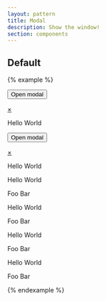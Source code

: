 ```yaml
---
layout: pattern
title: Modal
description: Show the window!
section: components
---
```


## Default
{% example %}
<p class="text-center"><button class="btn" data-toggle="modal" data-target="#modal-1">Open modal</button></p>
<div class="modal" id="modal-1">
	<div class="modal-window">
		<a href="" class="modal-close">&times;</a>
		<p>Hello World</p>
	</div>
	<div class="modal-overlay"></div>
</div>
<p class="text-center"><button class="btn" data-toggle="modal" data-target="#modal-2">Open modal</button></p>
<div class="modal" id="modal-2">
	<div class="modal-window">
		<a href="" class="modal-close">&times;</a>
		<p>Hello World</p>
		<div class="section">
			<div class="wrapper">
				<div class="row">
					<div class="col-1of2">
						<p>Hello World</p>
					</div>
					<div class="col-1of2">
						<p>Foo Bar</p>
					</div>
				</div>
				<div class="row">
					<div class="col-1of2">
						<p>Hello World</p>
					</div>
					<div class="col-1of2">
						<p>Foo Bar</p>
					</div>
				</div>
				<div class="row">
					<div class="col-1of2">
						<p>Hello World</p>
					</div>
					<div class="col-1of2">
						<p>Foo Bar</p>
					</div>
				</div>
				<div class="row">
					<div class="col-1of2">
						<p>Hello World</p>
					</div>
					<div class="col-1of2">
						<p>Foo Bar</p>
					</div>
				</div>
			</div>
		</div>
	</div>
	<div class="modal-overlay"></div>
</div>
{% endexample %}

